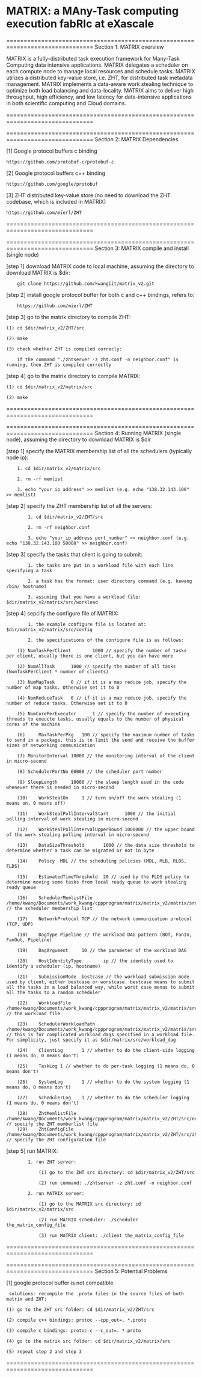 MATRIX: a MAny-Task computing execution fabRIc at eXascale
===============================================================================



===============================================================================
Section 1: MATRIX overview

MATRIX is a fully-distributed task execution framework for Many-Task Computing data intensive applications. MATRIX delegates a scheduler on each compute node to manage local resources and schedule tasks. MATRIX utilizes a distributed key-value store, i.e. ZHT, for distributed task metadata management. MATRIX implements a data-aware work stealing technique to optimize both load balancing and data-locality. MATRIX aims to deliver high throughput, high efficiency, and low latency for data-intensive applications in both scientific computing and Cloud domains.

===============================================================================



===============================================================================
Section 2: MATRIX Dependencies

[1] Google protocol buffers c binding

	https://github.com/protobuf-c/protobuf-c

[2] Google protocol buffers c++ binding

	https://github.com/google/protobuf

[3] ZHT distributed key-value store (no need to download the ZHT codebase, which is included in MATRIX)

	https://github.com/mierl/ZHT
===============================================================================



===============================================================================
Section 3: MATRIX compile and install (single node)

[step 1]  download MATRIX code to local machine, assuming the directory to download MATRIX is $dir:
	
		git clone https://github.com/kwangiit/matrix_v2.git

[step 2]  install google protocol buffer for both c and c++ bindings, refers to:

		https://github.com/mierl/ZHT

[step 3]  go to the matrix directory to compile ZHT:

	(1) cd $dir/matrix_v2/ZHT/src

	(2) make

	(3) check whether ZHT is compiled correcly:

		if the command "./zhtserver -z zht.conf -n neighbor.conf" is running, then ZHT is compiled correctly

[step 4]  go to the matrix directory to compile MATRIX:

	(1) cd $dir/matrix_v2/matrix/src
	
	(2) make
===============================================================================



===============================================================================
Section 4: Running MATRIX (single node), assuming the directory to download MATRIX is $dir

[step 1]  specify the MATRIX membership list of all the schedulers (typically node ip):

	    1. cd $dir/matrix_v2/matrix/src

	    2. rm -rf memlist
            
	    3. echo "your_ip_address" >> memlist (e.g. echo "138.32.143.100" >> memlist)
 
[step 2]  specify the ZHT membership list of all the servers:

            1. cd $dir/matrix_v2/ZHT/src

            2. rm -rf neighbor.conf

            3. echo "your_ip_address port_number" >> neighbor.conf (e.g. echo "138.32.143.100 50000" >> neighbor.conf)

[step 3]  specify the tasks that client is going to submit:

            1. the tasks are put in a workload file with each line specifying a task

            2. a task has the format: user directory command (e.g. kewang /bin/ hostname)

            3. assuming that you have a workload file: $dir/matrix_v2/matrix/src/workload

[step 4]  sepcify the configure file of MATRIX:

            1. the example configure file is located at: $dir/matrix_v2/matrix/src/config

            2. the specifications of the configure file is as follows:

		(1)	NumTaskPerClient        1000 // specify the number of tasks per client, usually there is one client, but you can have more

		(2)	NumAllTask      1000 // specify the number of all tasks (NumTaskPerClient * number of clients) 

		(3)	NumMapTask      0 // if it is a map reduce job, specify the number of map tasks. Otherwise set it to 0

		(4)	NumReduceTask   0 // if it is a map reduce job, specify the number of reduce tasks. Otherwise set it to 0

		(5)	NumCorePerExecutor      1 // specify the number of executing threads to exeucte tasks, usually equals to the number of physical cores of the machine

		(6) 	MaxTaskPerPkg   100 // specify the maximum number of tasks to send in a package, this is to limit the send and receive the buffer sizes of networking communication

		(7)	MonitorInterval 10000 // the monitoring interval of the client in micro-second

		(8)	SchedulerPortNo 60000 // the scheduler port number

		(9)	SleepLength     10000 // the sleep length used in the code whenever there is needed in micro-second

		(10)	WorkStealOn     1 // turn on/off the work stealing (1 means on, 0 means off)

		(11)	WorkStealPollIntervalStart      1000 // the initial polling interval of work stealing in micro-second

		(12)	WorkStealPollIntervalUpperBound 1000000 // the upper bound of the work stealing polling interval in micro-second

		(13)	DataSizeThreshold       1000 // the data size threshold to determine whether a task can be migrated or not in byte

		(14)	Policy  MDL // the scheduling policies (MDL, MLB, RLDS, FLDS)

		(15)	EstimatedTimeThreshold  20 // used by the FLDS policy to determine moving some tasks from local ready queue to work stealing ready queue

		(16)	SchedulerMemlistFile    /home/kwang/Documents/work_kwang/cppprogram/matrix/matrix_v2/matrix/src/memlist // the scheduler membership list

		(17)	NetworkProtocol TCP // the network communication protocol (TCP, UDP)

		(18)	DagType Pipeline // the workload DAG pattern (BOT, FanIn, FanOut, Pipeline)

		(19)	DagArgument     10 // the parameter of the workload DAG

		(20)	HostIdentityType        ip // the identity used to identify a scheduler (ip, hostname)

		(21)	SubmissionMode  bestcase // the workload submission mode used by client, either bestcase or worstcase. bestcase means to submit all the tasks in a load balanced way, while worst case menas to submit all the tasks to a random scheduler

		(22)	WorkloadFile    /home/kwang/Documents/work_kwang/cppprogram/matrix/matrix_v2/matrix/src/workload // the workload file

		(23)	SchedulerWorkloadPath   /home/kwang/Documents/work_kwang/cppprogram/matrix/matrix_v2/matrix/src/workload_dag // this is for complicated workload dags specified in a workload file. For simplicity, just specify it as $dir/matrix/src/workload_dag

		(24)	ClientLog       1 // whether to do the client-side logging (1 means do, 0 means don't)

		(25)	TaskLog 1 // whether to do per-task logging (1 means do, 0 means don't)

		(26)	SystemLog       1 // whether to do the system logging (1 means do, 0 means don't)

		(27)	SchedulerLog    1 // whether to do the scheduler logging (1 means do, 0 means don't)

		(28)	ZhtMemlistFile  /home/kwang/Documents/work_kwang/cppprogram/matrix/matrix_v2/ZHT/src/neighbor.conf // specify the ZHT memberlist file
		(29)	ZhtConfigFile   /home/kwang/Documents/work_kwang/cppprogram/matrix/matrix_v2/ZHT/src/zht.conf // specify the ZHT configuration file

[step 5]  run MATRIX:

            1. run ZHT server:

                (1) go to the ZHT src directory: cd $dir/matrix_v2/ZHT/src

                (2) run command: ./zhtserver -z zht.conf -n neighbor.conf

            2. run MATRIX server:

                (1) go to the MATRIX src directory: cd $dir/matrix_v2/matrix/src

                (2) run MATRIX scheduler: ./scheduler the_matrix_config_file

                (3) run MATRIX client: ./client the_matrix_config_file
===============================================================================



===============================================================================
Section 5: Potential Problems

[1]  google protocol buffer is not compatible

     solutions: recompile the .proto files in the source files of both matrix and ZHT:

	(1) go to the ZHT src folder: cd $dir/matrix_v2/ZHT/src

	(2) compile c++ bindings: protoc --cpp_out=. *.proto

	(3) compile c bindings: protoc-c --c_out=. *.proto

	(4) go to the matrix src folder: cd $dir/matrix_v2/matrix/src

	(5) repeat step 2 and step 3 
===============================================================================
